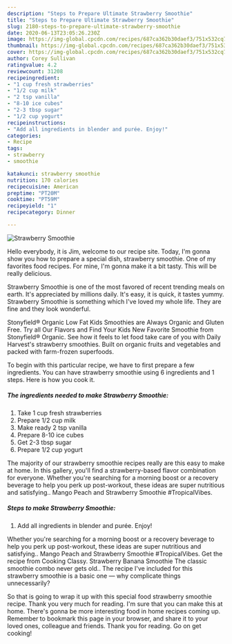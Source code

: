 ```yaml
---
description: "Steps to Prepare Ultimate Strawberry Smoothie"
title: "Steps to Prepare Ultimate Strawberry Smoothie"
slug: 2180-steps-to-prepare-ultimate-strawberry-smoothie
date: 2020-06-13T23:05:26.230Z
image: https://img-global.cpcdn.com/recipes/687ca362b30daef3/751x532cq70/strawberry-smoothie-recipe-main-photo.jpg
thumbnail: https://img-global.cpcdn.com/recipes/687ca362b30daef3/751x532cq70/strawberry-smoothie-recipe-main-photo.jpg
cover: https://img-global.cpcdn.com/recipes/687ca362b30daef3/751x532cq70/strawberry-smoothie-recipe-main-photo.jpg
author: Corey Sullivan
ratingvalue: 4.2
reviewcount: 31208
recipeingredient:
- "1 cup fresh strawberries"
- "1/2 cup milk"
- "2 tsp vanilla"
- "8-10 ice cubes"
- "2-3 tbsp sugar"
- "1/2 cup yogurt"
recipeinstructions:
- "Add all ingredients in blender and purée. Enjoy!"
categories:
- Recipe
tags:
- strawberry
- smoothie

katakunci: strawberry smoothie 
nutrition: 170 calories
recipecuisine: American
preptime: "PT20M"
cooktime: "PT59M"
recipeyield: "1"
recipecategory: Dinner

---
```



![Strawberry Smoothie](https://img-global.cpcdn.com/recipes/687ca362b30daef3/751x532cq70/strawberry-smoothie-recipe-main-photo.jpg)

Hello everybody, it is Jim, welcome to our recipe site. Today, I'm gonna show you how to prepare a special dish, strawberry smoothie. One of my favorites food recipes. For mine, I'm gonna make it a bit tasty. This will be really delicious.

Strawberry Smoothie is one of the most favored of recent trending meals on earth. It's appreciated by millions daily. It's easy, it is quick, it tastes yummy. Strawberry Smoothie is something which I've loved my whole life. They are fine and they look wonderful.

Stonyfield® Organic Low Fat Kids Smoothies are Always Organic and Gluten Free. Try all Our Flavors and Find Your Kids New Favorite Smoothie from Stonyfield® Organic. See how it feels to let food take care of you with Daily Harvest&#39;s strawberry smoothies. Built on organic fruits and vegetables and packed with farm-frozen superfoods.


To begin with this particular recipe, we have to first prepare a few ingredients. You can have strawberry smoothie using 6 ingredients and 1 steps. Here is how you cook it.

<!--inarticleads1-->

##### The ingredients needed to make Strawberry Smoothie:

1. Take 1 cup fresh strawberries
1. Prepare 1/2 cup milk
1. Make ready 2 tsp vanilla
1. Prepare 8-10 ice cubes
1. Get 2-3 tbsp sugar
1. Prepare 1/2 cup yogurt


The majority of our strawberry smoothie recipes really are this easy to make at home. In this gallery, you&#39;ll find a strawberry-based flavor combination for everyone. Whether you&#39;re searching for a morning boost or a recovery beverage to help you perk up post-workout, these ideas are super nutritious and satisfying.. Mango Peach and Strawberry Smoothie #TropicalVibes. 

<!--inarticleads2-->

##### Steps to make Strawberry Smoothie:

1. Add all ingredients in blender and purée. Enjoy!


Whether you&#39;re searching for a morning boost or a recovery beverage to help you perk up post-workout, these ideas are super nutritious and satisfying.. Mango Peach and Strawberry Smoothie #TropicalVibes. Get the recipe from Cooking Classy. Strawberry Banana Smoothie The classic smoothie combo never gets old.. The recipe I&#39;ve included for this strawberry smoothie is a basic one — why complicate things unnecessarily? 

So that is going to wrap it up with this special food strawberry smoothie recipe. Thank you very much for reading. I'm sure that you can make this at home. There's gonna be more interesting food in home recipes coming up. Remember to bookmark this page in your browser, and share it to your loved ones, colleague and friends. Thank you for reading. Go on get cooking!
